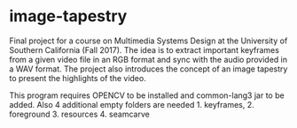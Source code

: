 # image-tapestry

Final project for a course on Multimedia Systems Design at the University of Southern California (Fall 2017). The idea is to extract important keyframes from a given video file in an RGB format and sync with the audio provided in a WAV format. The project also introduces the concept of an image tapestry to present the highlights of the video.


This program requires OPENCV to be installed and common-lang3 jar to be added.
Also 4 additional empty folders are needed 1. keyframes, 2. foreground 3. resources 4. seamcarve
